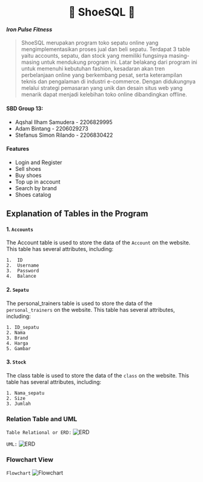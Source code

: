 <br />
<div align="center">
  <h1 align="center">👟 ShoeSQL 👟</h1>
</div>

#### _Iron Pulse Fitness_
> ShoeSQL merupakan program toko sepatu online yang mengimplementasikan proses jual dan beli sepatu. Terdapat 3 table yaitu accounts, sepatu, dan stock yang memiliki fungsinya masing-masing untuk mendukung program ini.
Latar belakang dari program ini untuk memenuhi kebutuhan fashion, kesadaran akan tren perbelanjaan online yang berkembang pesat, serta keterampilan teknis dan pengalaman di industri e-commerce. Dengan didukungnya melalui strategi pemasaran yang unik dan desain situs web yang menarik dapat menjadi kelebihan toko online dibandingkan offline.

#### SBD Group 13:
- Aqshal Ilham Samudera - 2206829995
- Adam Bintang - 2206029273
- Stefanus Simon Rilando - 2206830422

#### Features
- Login and Register
- Sell shoes
- Buy shoes
- Top up in account
- Search by brand
- Shoes catalog


## Explanation of Tables in the Program
#### 1.  ```Accounts```

The Account table is used to store the data of the ```Account``` on the website. This table has several attributes, including:
```
1.  ID
2.  Username
3.  Password
4.  Balance
```
#### 2.  ```Sepatu```

The personal_trainers table is used to store the data of the ```personal_trainers``` on the website. This table has several attributes, including:
```
1. ID_sepatu
2. Nama
3. Brand
4. Harga
5. Gambar
```
#### 3.  ```Stock```

The class table is used to store the data of the ```class``` on the website. This table has several attributes, including:
```
1. Nama_sepatu
2. Size
3. Jumlah
```

### Relation Table and UML

```Table Relational or ERD:```
  ![ERD](https://github.com/SistemBasisData2024/ShoeSQL/blob/main/ERD.jpg)

```UML:```
  ![ERD](https://github.com/SistemBasisData2023/IronPulse/blob/646756f9b885256f35cbc75bce8b0377ada843b9/UML.jpg)
  
### Flowchart View

```Flowchart```
  ![Flowchart](https://github.com/varrel123/Proyek-Akhir-SBD/blob/f1fffbf23515ca02e517d5f107b8cc4c2e47fb25/Flowchart.png)
